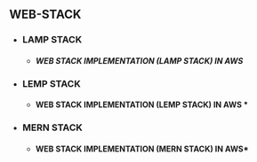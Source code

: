 ## WEB-STACK
* ### LAMP STACK
   * #### *WEB STACK IMPLEMENTATION (LAMP STACK) IN AWS*
* ### LEMP STACK
   * #### WEB STACK IMPLEMENTATION (LEMP STACK) IN AWS *
* ### MERN STACK
   * #### WEB STACK IMPLEMENTATION (MERN STACK) IN AWS*
